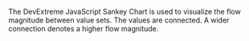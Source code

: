 The DevExtreme JavaScript Sankey Chart is&nbsp;used to&nbsp;visualize the flow magnitude between value sets. The values are connected. A&nbsp;wider connection denotes a&nbsp;higher flow magnitude.